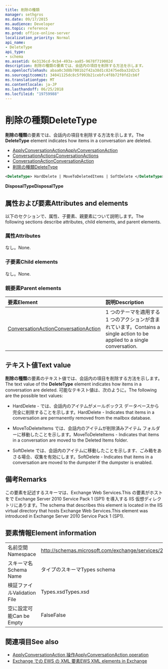 ```yaml
---
title: 削除の種類
manager: sethgros
ms.date: 09/17/2015
ms.audience: Developer
ms.topic: reference
ms.prod: office-online-server
localization_priority: Normal
api_name:
- DeleteType
api_type:
- schema
ms.assetid: 6e3136cd-9cb4-493a-aa85-9678f719002d
description: 削除の種類の要素では、会話内の項目を削除する方法を示します。
ms.openlocfilehash: abaa0c3d8b7001b2f42a38d1c82475edba32d2c5
ms.sourcegitcommit: 34041125dc8c5f993b21cebfc4f8b72f0fd2cb6f
ms.translationtype: MT
ms.contentlocale: ja-JP
ms.lasthandoff: 06/25/2018
ms.locfileid: "19759988"
---
```

# <a name="deletetype"></a><span data-ttu-id="19433-103">削除の種類</span><span class="sxs-lookup"><span data-stu-id="19433-103">DeleteType</span></span>

<span data-ttu-id="19433-104">**削除の種類**の要素では、会話内の項目を削除する方法を示します。</span><span class="sxs-lookup"><span data-stu-id="19433-104">The **DeleteType** element indicates how items in a conversation are deleted.</span></span> 
  
- [<span data-ttu-id="19433-105">ApplyConversationAction</span><span class="sxs-lookup"><span data-stu-id="19433-105">ApplyConversationAction</span></span>](applyconversationaction.md)  
- [<span data-ttu-id="19433-106">ConversationActions</span><span class="sxs-lookup"><span data-stu-id="19433-106">ConversationActions</span></span>](conversationactions.md)  
- [<span data-ttu-id="19433-107">ConversationAction</span><span class="sxs-lookup"><span data-stu-id="19433-107">ConversationAction</span></span>](conversationaction.md)  
- [<span data-ttu-id="19433-108">削除の種類</span><span class="sxs-lookup"><span data-stu-id="19433-108">DeleteType</span></span>](deletetype.md)
  
```XML
<DeleteType> HardDelete | MoveToDeletedItems | SoftDelete </DeleteType>
```

 <span data-ttu-id="19433-109">**DisposalType**</span><span class="sxs-lookup"><span data-stu-id="19433-109">**DisposalType**</span></span>
## <a name="attributes-and-elements"></a><span data-ttu-id="19433-110">属性および要素</span><span class="sxs-lookup"><span data-stu-id="19433-110">Attributes and elements</span></span>

<span data-ttu-id="19433-111">以下のセクションで、属性、子要素、親要素について説明します。</span><span class="sxs-lookup"><span data-stu-id="19433-111">The following sections describe attributes, child elements, and parent elements.</span></span>
  
### <a name="attributes"></a><span data-ttu-id="19433-112">属性</span><span class="sxs-lookup"><span data-stu-id="19433-112">Attributes</span></span>

<span data-ttu-id="19433-113">なし。</span><span class="sxs-lookup"><span data-stu-id="19433-113">None.</span></span>
  
### <a name="child-elements"></a><span data-ttu-id="19433-114">子要素</span><span class="sxs-lookup"><span data-stu-id="19433-114">Child elements</span></span>

<span data-ttu-id="19433-115">なし。</span><span class="sxs-lookup"><span data-stu-id="19433-115">None.</span></span>
  
### <a name="parent-elements"></a><span data-ttu-id="19433-116">親要素</span><span class="sxs-lookup"><span data-stu-id="19433-116">Parent elements</span></span>

|<span data-ttu-id="19433-117">**要素**</span><span class="sxs-lookup"><span data-stu-id="19433-117">**Element**</span></span>|<span data-ttu-id="19433-118">**説明**</span><span class="sxs-lookup"><span data-stu-id="19433-118">**Description**</span></span>|
|:-----|:-----|
|[<span data-ttu-id="19433-119">ConversationAction</span><span class="sxs-lookup"><span data-stu-id="19433-119">ConversationAction</span></span>](conversationaction.md) <br/> |<span data-ttu-id="19433-120">1 つのテーマを適用する 1 つのアクションが含まれています。</span><span class="sxs-lookup"><span data-stu-id="19433-120">Contains a single action to be applied to a single conversation.</span></span>  <br/> |
   
## <a name="text-value"></a><span data-ttu-id="19433-121">テキスト値</span><span class="sxs-lookup"><span data-stu-id="19433-121">Text value</span></span>

<span data-ttu-id="19433-122">**削除の種類**の要素のテキスト値では、会話内の項目を削除する方法を示します。</span><span class="sxs-lookup"><span data-stu-id="19433-122">The text value of the **DeleteType** element indicates how items in a conversation are deleted.</span></span> <span data-ttu-id="19433-123">可能なテキスト値は、次のように。</span><span class="sxs-lookup"><span data-stu-id="19433-123">The following are the possible text values:</span></span> 
  
- <span data-ttu-id="19433-124">HardDelete - では、会話内のアイテムがメールボックス データベースから完全に削除することを示します。</span><span class="sxs-lookup"><span data-stu-id="19433-124">HardDelete - Indicates that items in a conversation are permanently removed from the mailbox database.</span></span>
    
- <span data-ttu-id="19433-125">MoveToDeleteItems では、会話内のアイテムが削除済みアイテム フォルダーに移動したことを示します。</span><span class="sxs-lookup"><span data-stu-id="19433-125">MoveToDeleteItems - Indicates that items in a conversation are moved to the Deleted Items folder.</span></span>
    
- <span data-ttu-id="19433-126">SoftDelete では、会話内のアイテムに移動したことを示します、ごみ箱をあさる場合、収集を有効にします。</span><span class="sxs-lookup"><span data-stu-id="19433-126">SoftDelete - Indicates that items in a conversation are moved to the dumpster if the dumpster is enabled.</span></span>
    
## <a name="remarks"></a><span data-ttu-id="19433-127">備考</span><span class="sxs-lookup"><span data-stu-id="19433-127">Remarks</span></span>

<span data-ttu-id="19433-128">この要素を記述するスキーマは、Exchange Web Services.This の要素がホストをで Exchange Server 2010 Service Pack 1 (SP1) を導入する IIS 仮想ディレクトリにあります。</span><span class="sxs-lookup"><span data-stu-id="19433-128">The schema that describes this element is located in the IIS virtual directory that hosts Exchange Web Services.This element was introduced in Exchange Server 2010 Service Pack 1 (SP1).</span></span>
  
## <a name="element-information"></a><span data-ttu-id="19433-129">要素情報</span><span class="sxs-lookup"><span data-stu-id="19433-129">Element information</span></span>

|||
|:-----|:-----|
|<span data-ttu-id="19433-130">名前空間</span><span class="sxs-lookup"><span data-stu-id="19433-130">Namespace</span></span>  <br/> |http://schemas.microsoft.com/exchange/services/2006/types  <br/> |
|<span data-ttu-id="19433-131">スキーマ名</span><span class="sxs-lookup"><span data-stu-id="19433-131">Schema Name</span></span>  <br/> |<span data-ttu-id="19433-132">タイプのスキーマ</span><span class="sxs-lookup"><span data-stu-id="19433-132">Types schema</span></span>  <br/> |
|<span data-ttu-id="19433-133">検証ファイル</span><span class="sxs-lookup"><span data-stu-id="19433-133">Validation File</span></span>  <br/> |<span data-ttu-id="19433-134">Types.xsd</span><span class="sxs-lookup"><span data-stu-id="19433-134">Types.xsd</span></span>  <br/> |
|<span data-ttu-id="19433-135">空に設定可能</span><span class="sxs-lookup"><span data-stu-id="19433-135">Can be Empty</span></span>  <br/> |<span data-ttu-id="19433-136">False</span><span class="sxs-lookup"><span data-stu-id="19433-136">False</span></span>  <br/> |
   
## <a name="see-also"></a><span data-ttu-id="19433-137">関連項目</span><span class="sxs-lookup"><span data-stu-id="19433-137">See also</span></span>

- [<span data-ttu-id="19433-138">ApplyConversationAction 操作</span><span class="sxs-lookup"><span data-stu-id="19433-138">ApplyConversationAction operation</span></span>](applyconversationaction-operation.md)
- [<span data-ttu-id="19433-139">Exchange での EWS の XML 要素</span><span class="sxs-lookup"><span data-stu-id="19433-139">EWS XML elements in Exchange</span></span>](ews-xml-elements-in-exchange.md)

